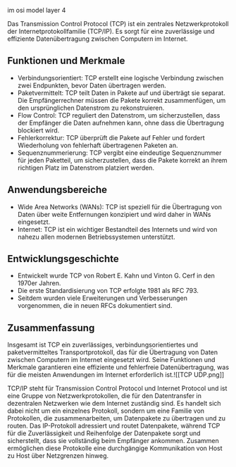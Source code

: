 im osi model layer 4 

Das Transmission Control Protocol (TCP) ist ein zentrales Netzwerkprotokoll der Internetprotokollfamilie (TCP/IP). Es sorgt für eine zuverlässige und effiziente Datenübertragung zwischen Computern im Internet.

## Funktionen und Merkmale

- Verbindungsorientiert: TCP erstellt eine logische Verbindung zwischen zwei Endpunkten, bevor Daten übertragen werden.
- Paketvermittelt: TCP teilt Daten in Pakete auf und überträgt sie separat. Die Empfängerrechner müssen die Pakete korrekt zusammenfügen, um den ursprünglichen Datenstrom zu rekonstruieren.
- Flow Control: TCP reguliert den Datenstrom, um sicherzustellen, dass der Empfänger die Daten aufnehmen kann, ohne dass die Übertragung blockiert wird.
- Fehlerkorrektur: TCP überprüft die Pakete auf Fehler und fordert Wiederholung von fehlerhaft übertragenen Paketen an.
- Sequenznummerierung: TCP vergibt eine eindeutige Sequenznummer für jeden Paketteil, um sicherzustellen, dass die Pakete korrekt an ihrem richtigen Platz im Datenstrom platziert werden.

## Anwendungsbereiche

- Wide Area Networks (WANs): TCP ist speziell für die Übertragung von Daten über weite Entfernungen konzipiert und wird daher in WANs eingesetzt.
- Internet: TCP ist ein wichtiger Bestandteil des Internets und wird von nahezu allen modernen Betriebssystemen unterstützt.

## Entwicklungsgeschichte

- Entwickelt wurde TCP von Robert E. Kahn und Vinton G. Cerf in den 1970er Jahren.
- Die erste Standardisierung von TCP erfolgte 1981 als RFC 793.
- Seitdem wurden viele Erweiterungen und Verbesserungen vorgenommen, die in neuen RFCs dokumentiert sind.

## Zusammenfassung

Insgesamt ist TCP ein zuverlässiges, verbindungsorientiertes und paketvermitteltes Transportprotokoll, das für die Übertragung von Daten zwischen Computern im Internet eingesetzt wird. Seine Funktionen und Merkmale garantieren eine effiziente und fehlerfreie Datenübertragung, was für die meisten Anwendungen im Internet erforderlich ist.![[TCP UDP.png]]





TCP/IP steht für Transmission Control Protocol und Internet Protocol und ist eine Gruppe von Netzwerkprotokollen, die für den Datentransfer in dezentralen Netzwerken wie dem Internet zuständig sind. Es handelt sich dabei nicht um ein einzelnes Protokoll, sondern um eine Familie von Protokollen, die zusammenarbeiten, um Datenpakete zu übertragen und zu routen. Das IP-Protokoll adressiert und routet Datenpakete, während TCP für die Zuverlässigkeit und Reihenfolge der Datenpakete sorgt und sicherstellt, dass sie vollständig beim Empfänger ankommen. Zusammen ermöglichen diese Protokolle eine durchgängige Kommunikation von Host zu Host über Netzgrenzen hinweg.